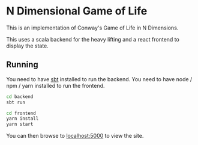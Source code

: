 N Dimensional Game of Life
==========================

This is an implementation of Conway's Game of Life in N Dimensions.

This uses a scala backend for the heavy lifting and a react frontend to display the state.

Running
-------

You need to have [sbt](http://www.scala-sbt.org/index.html) installed to run the backend.
You need to have node / npm / yarn installed to run the frontend.

```bash
cd backend
sbt run
```

```bash
cd frontend
yarn install
yarn start
```

You can then browse to [localhost:5000](http://localhost:5000) to view the site.
